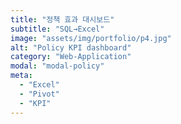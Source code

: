 ```yaml
---
title: "정책 효과 대시보드"
subtitle: "SQL→Excel"
image: "assets/img/portfolio/p4.jpg"
alt: "Policy KPI dashboard"
category: "Web-Application"
modal: "modal-policy"
meta:
  - "Excel"
  - "Pivot"
  - "KPI"
---
```

